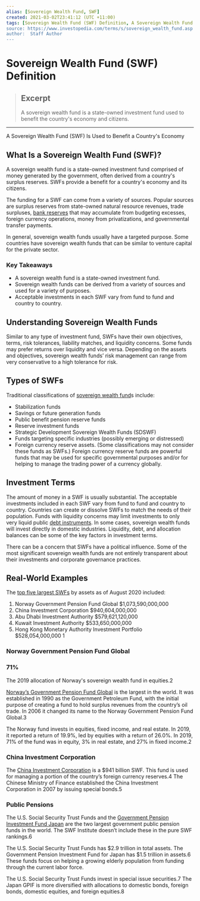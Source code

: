 ```yaml
---
alias: [Sovereign Wealth Fund, SWF]
created: 2021-03-02T23:41:12 (UTC +11:00)
tags: [Sovereign Wealth Fund (SWF) Definition, A Sovereign Wealth Fund (SWF) Is Used to Benefit a Country's Economy]
source: https://www.investopedia.com/terms/s/sovereign_wealth_fund.asp
author:  Staff Author
---
```


# Sovereign Wealth Fund (SWF) Definition

> ## Excerpt
> A sovereign wealth fund is a state-owned investment fund used to benefit the country's economy and citizens.

---

A Sovereign Wealth Fund (SWF) Is Used to Benefit a Country's Economy
## What Is a Sovereign Wealth Fund (SWF)?

A sovereign wealth fund is a state-owned investment fund comprised of money generated by the government, often derived from a country's surplus reserves. SWFs provide a benefit for a country's economy and its citizens.

The funding for a SWF can come from a variety of sources. Popular sources are surplus reserves from state-owned natural resource revenues, trade surpluses, [bank reserves](https://www.investopedia.com/terms/b/bank-reserve.asp) that may accumulate from budgeting excesses, foreign currency operations, money from privatizations, and governmental transfer payments.

In general, sovereign wealth funds usually have a targeted purpose. Some countries have sovereign wealth funds that can be similar to venture capital for the private sector.

### Key Takeaways

-   A sovereign wealth fund is a state-owned investment fund.
-   Sovereign wealth funds can be derived from a variety of sources and used for a variety of purposes.
-   Acceptable investments in each SWF vary from fund to fund and country to country.

## Understanding Sovereign Wealth Funds

Similar to any type of investment fund, SWFs have their own objectives, terms, risk tolerances, liability matches, and liquidity concerns. Some funds may prefer returns over liquidity and vice versa. Depending on the assets and objectives, sovereign wealth funds’ risk management can range from very conservative to a high tolerance for risk.

## Types of SWFs

Traditional classifications of [sovereign wealth fund](https://www.swfinstitute.org/sovereign-wealth-fund/)s include:

-   Stabilization funds
-   Savings or future generation funds
-   Public benefit pension reserve funds
-   Reserve investment funds
-   Strategic Development Sovereign Wealth Funds (SDSWF)
-   Funds targeting specific industries (possibly emerging or distressed)
-   Foreign currency reserve assets. (Some classifications may not consider these funds as SWFs.) Foreign currency reserve funds are powerful funds that may be used for specific governmental purposes and/or for helping to manage the trading power of a currency globally.

## Investment Terms

The amount of money in a SWF is usually substantial. The acceptable investments included in each SWF vary from fund to fund and country to country. Countries can create or dissolve SWFs to match the needs of their population. Funds with liquidity concerns may limit investments to only very liquid public [debt instruments](https://www.investopedia.com/terms/d/debtinstrument.asp). In some cases, sovereign wealth funds will invest directly in domestic industries. Liquidity, debt, and allocation balances can be some of the key factors in investment terms.

There can be a concern that SWFs have a political influence. Some of the most significant sovereign wealth funds are not entirely transparent about their investments and corporate governance practices.

## Real-World Examples

The [top five largest SWFs](https://www.swfinstitute.org/fund-rankings/sovereign-wealth-fund) by assets as of August 2020 included:

1.  Norway Government Pension Fund Global $1,073,590,000,000
2.  China Investment Corporation $940,604,000,000    
3.  Abu Dhabi Investment Authority $579,621,120,000
4.  Kuwait Investment Authority $533,650,000,000      
5.  Hong Kong Monetary Authority Investment Portfolio $528,054,000,000 1  

### Norway Government Pension Fund Global

### 71%

The 2019 allocation of Norway's sovereign wealth fund in equities.2

[Norway’s Government Pension Fund Global](https://www.investopedia.com/news/5-largest-sovereign-wealth-funds/) is the largest in the world. It was established in 1990 as the Government Petroleum Fund, with the initial purpose of creating a fund to hold surplus revenues from the country’s oil trade. In 2006 it changed its name to the Norway Government Pension Fund Global.3

The Norway fund invests in equities, fixed income, and real estate. In 2019, it reported a return of 19.9%, led by equities with a return of 26.0%. In 2019, 71% of the fund was in equity, 3% in real estate, and 27% in fixed income.2

### China Investment Corporation

The [China Investment Corporation](https://www.investopedia.com/terms/c/china-inv-corp.asp) is a $941 billion SWF. This fund is used for managing a portion of the country’s foreign currency reserves.4 The Chinese Ministry of Finance established the China Investment Corporation in 2007 by issuing special bonds.5

### Public Pensions

The U.S. Social Security Trust Funds and the [Government Pension Investment Fund Japan](https://www.investopedia.com/terms/g/government-pension-investment-fund-gpif.asp) are the two largest government public pension funds in the world. The SWF Institute doesn’t include these in the pure SWF rankings.6

The U.S. Social Security Trust Funds has $2.9 trillion in total assets. The Government Pension Investment Fund for Japan has $1.5 trillion in assets.6 These funds focus on helping a growing elderly population from funding through the current labor force.

The U.S. Social Security Trust Funds invest in special issue securities.7 The Japan GPIF is more diversified with allocations to domestic bonds, foreign bonds, domestic equities, and foreign equities.8
